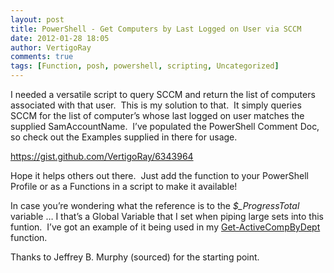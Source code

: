 ```yaml
---
layout: post
title: PowerShell - Get Computers by Last Logged on User via SCCM
date: 2012-01-28 18:05
author: VertigoRay
comments: true
tags: [Function, posh, powershell, scripting, Uncategorized]
---
```

<p>I needed a versatile script to query SCCM and return the list of computers associated with that user.  This is my solution to that.  It simply queries SCCM for the list of computer’s whose last logged on user matches the supplied SamAccountName.  I&rsquo;ve populated the PowerShell Comment Doc, so check out the Examples supplied in there for usage.<!-- more --></p>
<div class="gist"><a href="https://gist.github.com/VertigoRay/6343964">https://gist.github.com/VertigoRay/6343964</a></div>
<p>Hope it helps others out there.  Just add the function to your PowerShell Profile or as a Functions in a script to make it available!</p>
<p>In case you&rsquo;re wondering what the reference is to the <em>$_ProgressTotal</em> variable &hellip; I that&rsquo;s a Global Variable that I set when piping large sets into this funtion.  I&rsquo;ve got an example of it being used in my <a href="http://go.vertigion.com/PowerShell-Get-ActiveCompByDept" title="PowerShell: Get-ActiveCompByDept" target="_self">Get-ActiveCompByDept</a> function.</p>
<p>Thanks to Jeffrey B. Murphy (sourced) for the starting point.</p>
